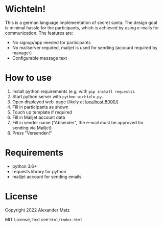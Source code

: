 # Wichteln!

This is a german language implementation of secret santa.
The design goal is minimal hassle for the participants, which is achieved by using e-mails for communication.
The features are:

- No signup/app needed for participants
- No mailserver required, mailjet is used for sending (account required by manager)
- Configurable message text

# How to use

1. Install python requirements (e.g. with `pip install requests`).
2. Start python server with `python wichteln.py`.
3. Open displayed web-page (likely at <localhost:8000/>)
4. Fill in participants as shown
5. Touch up template if required
6. Fill in Mailjet account data
7. Fill in sender name ("Absender", the e-mail must be approved for sending via Mailjet)
8. Press "Versenden!"

# Requirements

- python 3.6+
- requests library for python
- mailjet account for sending emails

# License

Copyright 2022 Alexander Matz

MIT License, text see `html/index.html`